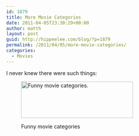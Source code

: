 ```yaml
---
id: 1879
title: More Movie Categories
date: 2011-04-05T23:30:29+00:00
author: matth
layout: post
guid: http://hippeelee.com/blog/?p=1879
permalink: /2011/04/05/more-movie-categories/
categories:
  - Movies
---
```

I never knew there were such things:<figure id="attachment_1880" style="width: 300px" class="wp-caption aligncenter">

<a rel="attachment wp-att-1880" href="http://hippeelee.com/blog/2011/04/more-movie-categories/screen-shot-2011-04-05-at-11-25-18-pm/"><img class="size-medium wp-image-1880" title="Children's Movie Category" src="http://192.241.192.98/wp-content/uploads/2011/04/Screen-shot-2011-04-05-at-11.25.18-PM-300x98.png" alt="Funny movie categories." width="300" height="98" srcset="http://localhost/wp-content/uploads/2011/04/Screen-shot-2011-04-05-at-11.25.18-PM-300x98.png 300w, http://localhost/wp-content/uploads/2011/04/Screen-shot-2011-04-05-at-11.25.18-PM-768x252.png 768w, http://localhost/wp-content/uploads/2011/04/Screen-shot-2011-04-05-at-11.25.18-PM-1024x336.png 1024w, http://localhost/wp-content/uploads/2011/04/Screen-shot-2011-04-05-at-11.25.18-PM.png 1179w" sizes="(max-width: 300px) 100vw, 300px" /></a><figcaption class="wp-caption-text">Funny movie categories</figcaption></figure>